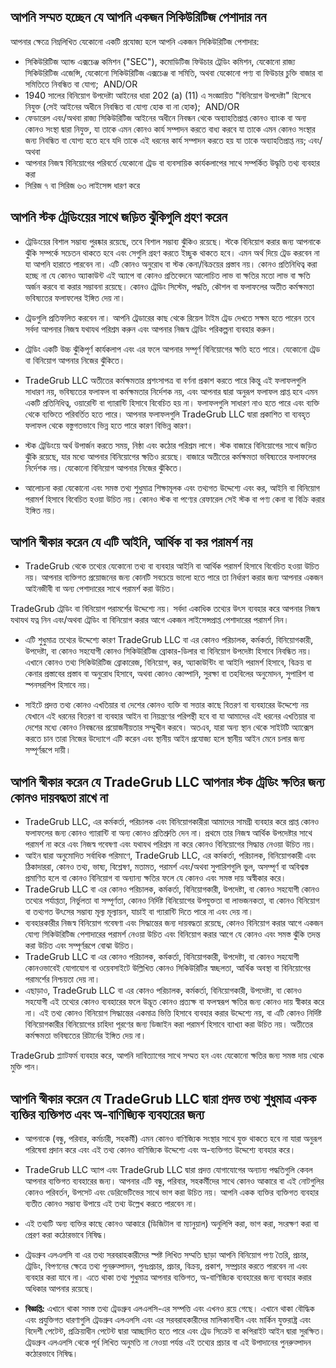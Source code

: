 ## আপনি সম্মত হচ্ছেন যে আপনি একজন সিকিউরিটিজ পেশাদার নন

আপনার ক্ষেত্রে নিম্নলিখিত যেকোনো একটি প্রযোজ্য হলে আপনি একজন সিকিউরিটিজ পেশাদার:
- সিকিউরিটিজ অ্যান্ড এক্সচেঞ্জ কমিশন ("SEC"), কমোডিটিজ ফিউচার ট্রেডিং কমিশন, যেকোনো রাজ্য সিকিউরিটিজ এজেন্সি, যেকোনো সিকিউরিটিজ এক্সচেঞ্জ বা সমিতি, অথবা যেকোনো পণ্য বা ফিউচার চুক্তি বাজার বা সমিতিতে নিবন্ধিত বা যোগ্য;  AND/OR
- 1940 সালের বিনিয়োগ উপদেষ্টা আইনের ধারা 202 (a) (11) এ সংজ্ঞায়িত "বিনিয়োগ উপদেষ্টা" হিসেবে নিযুক্ত (সেই আইনের অধীনে নিবন্ধিত বা যোগ্য হোক বা না হোক);  AND/OR
- ফেডারেল এবং/অথবা রাজ্য সিকিউরিটিজ আইনের অধীনে নিবন্ধন থেকে অব্যাহতিপ্রাপ্ত কোনও ব্যাংক বা অন্য কোনও সংস্থা দ্বারা নিযুক্ত, যা তাকে এমন কোনও কার্য সম্পাদন করতে বাধ্য করবে যা তাকে এমন কোনও সংস্থার জন্য নিবন্ধিত বা যোগ্য হতে হবে যদি তাকে এই ধরনের কার্য সম্পাদন করতে হয় যা তাকে অব্যাহতিপ্রাপ্ত নয়; এবং/অথবা
- আপনার নিজস্ব বিনিয়োগের পরিবর্তে যেকোনো ট্রেড বা ব্যবসায়িক কার্যকলাপের সাথে সম্পর্কিত উদ্ধৃতি তথ্য ব্যবহার করা
- সিরিজ ৭ বা সিরিজ ৬৩ লাইসেন্স ধারণ করে

## আপনি স্টক ট্রেডিংয়ের সাথে জড়িত ঝুঁকিগুলি গ্রহণ করেন

- ট্রেডিংয়ের বিশাল সম্ভাব্য পুরষ্কার রয়েছে, তবে বিশাল সম্ভাব্য ঝুঁকিও রয়েছে। স্টকে বিনিয়োগ করার জন্য আপনাকে ঝুঁকি সম্পর্কে সচেতন থাকতে হবে এবং সেগুলি গ্রহণ করতে ইচ্ছুক থাকতে হবে। এমন অর্থ দিয়ে ট্রেড করবেন না যা আপনি হারাতে পারবেন না। এটি কোনও অনুরোধ বা স্টক কেনা/বিক্রয়ের প্রস্তাব নয়। কোনও প্রতিনিধিত্ব করা হচ্ছে না যে কোনও অ্যাকাউন্ট এই অ্যাপে বা কোনও প্রতিবেদনে আলোচিত লাভ বা ক্ষতির মতো লাভ বা ক্ষতি অর্জন করবে বা করার সম্ভাবনা রয়েছে। কোনও ট্রেডিং সিস্টেম, পদ্ধতি, কৌশল বা ফলাফলের অতীত কর্মক্ষমতা ভবিষ্যতের ফলাফলের ইঙ্গিত দেয় না।
- ট্রেডগুলি প্রতিফলিত করবেন না। আপনি ট্রেডারের কাছ থেকে রিয়েল টাইম ট্রেড দেখতে সক্ষম হতে পারেন তবে সর্বদা আপনার নিজস্ব যথাযথ পরিশ্রম করুন এবং আপনার নিজস্ব ট্রেডিং পরিকল্পনা ব্যবহার করুন।
- ট্রেডিং একটি উচ্চ ঝুঁকিপূর্ণ কার্যকলাপ এবং এর ফলে আপনার সম্পূর্ণ বিনিয়োগের ক্ষতি হতে পারে। যেকোনো ট্রেড বা বিনিয়োগ আপনার নিজের ঝুঁকিতে।

- TradeGrub LLC অতীতের কর্মক্ষমতার প্রশংসাপত্র বা বর্ণনা প্রকাশ করতে পারে কিন্তু এই ফলাফলগুলি সাধারণ নয়, ভবিষ্যতের ফলাফল বা কর্মক্ষমতার নির্দেশক নয়, এবং আপনার দ্বারা অনুরূপ ফলাফল প্রাপ্ত হবে এমন একটি প্রতিনিধিত্ব, ওয়ারেন্টি বা গ্যারান্টি হিসাবে বিবেচিত হয় না। ফলাফলগুলি সাধারণ নাও হতে পারে এবং ব্যক্তি থেকে ব্যক্তিতে পরিবর্তিত হতে পারে। আপনার ফলাফলগুলি TradeGrub LLC দ্বারা প্রকাশিত বা ব্যবহৃত ফলাফল থেকে বস্তুগতভাবে ভিন্ন হতে পারে কারণ বিভিন্ন কারণ।

- স্টক ট্রেডিংয়ে অর্থ উপার্জন করতে সময়, নিষ্ঠা এবং কঠোর পরিশ্রম লাগে। স্টক বাজারে বিনিয়োগের সাথে জড়িত ঝুঁকি রয়েছে, যার মধ্যে আপনার বিনিয়োগের ক্ষতিও রয়েছে। বাজারে অতীতের কর্মক্ষমতা ভবিষ্যতের ফলাফলের নির্দেশক নয়। যেকোনো বিনিয়োগ আপনার নিজের ঝুঁকিতে।

- আলোচনা করা যেকোনো এবং সমস্ত তথ্য শুধুমাত্র শিক্ষামূলক এবং তথ্যগত উদ্দেশ্যে এবং কর, আইনি বা বিনিয়োগ পরামর্শ হিসাবে বিবেচিত হওয়া উচিত নয়। কোনও স্টক বা পণ্যের রেফারেল সেই স্টক বা পণ্য কেনা বা বিক্রি করার ইঙ্গিত নয়।

## আপনি স্বীকার করেন যে এটি আইনি, আর্থিক বা কর পরামর্শ নয়

- TradeGrub থেকে তথ্যের যেকোনো তথ্য বা ব্যবহার আইনি বা আর্থিক পরামর্শ হিসাবে বিবেচিত হওয়া উচিত নয়। আপনার ব্যক্তিগত প্রয়োজনের জন্য কোনটি সবচেয়ে ভালো হতে পারে তা নির্ধারণ করার জন্য আপনার একজন আইনজীবী বা অন্য পেশাদারের সাথে পরামর্শ করা উচিত।

TradeGrub ট্রেডিং বা বিনিয়োগ পরামর্শের উদ্দেশ্যে নয়। সর্বদা একাধিক তথ্যের উৎস ব্যবহার করে আপনার নিজস্ব যথাযথ যত্ন নিন এবং/অথবা ট্রেডিং বা বিনিয়োগ করার আগে একজন লাইসেন্সপ্রাপ্ত পেশাদারের পরামর্শ নিন।

- এটি শুধুমাত্র তথ্যের উদ্দেশ্যে কারণ TradeGrub LLC বা এর কোনও পরিচালক, কর্মকর্তা, বিনিয়োগকারী, উপদেষ্টা, বা কোনও সহযোগী কোনও সিকিউরিটিজ ব্রোকার-ডিলার বা বিনিয়োগ উপদেষ্টা হিসাবে নিবন্ধিত নয়। এখানে কোনও তথ্য সিকিউরিটিজ ব্রোকারেজ, বিনিয়োগ, কর, অ্যাকাউন্টিং বা আইনি পরামর্শ হিসাবে, বিক্রয় বা কেনার প্রস্তাবের প্রস্তাব বা অনুরোধ হিসাবে, অথবা কোনও কোম্পানি, সুরক্ষা বা তহবিলের অনুমোদন, সুপারিশ বা স্পনসরশিপ হিসাবে নয়।

- সাইটে প্রদত্ত তথ্য কোনও এখতিয়ার বা দেশের কোনও ব্যক্তি বা সত্তার কাছে বিতরণ বা ব্যবহারের উদ্দেশ্যে নয় যেখানে এই ধরনের বিতরণ বা ব্যবহার আইন বা নিয়ন্ত্রণের পরিপন্থী হবে বা যা আমাদের এই ধরনের এখতিয়ার বা দেশের মধ্যে কোনও নিবন্ধনের প্রয়োজনীয়তার সম্মুখীন করবে। অতএব, যারা অন্য স্থান থেকে সাইটটি অ্যাক্সেস করতে চান তারা নিজের উদ্যোগে এটি করেন এবং স্থানীয় আইন প্রযোজ্য হলে স্থানীয় আইন মেনে চলার জন্য সম্পূর্ণরূপে দায়ী।

## আপনি স্বীকার করেন যে TradeGrub LLC আপনার স্টক ট্রেডিং ক্ষতির জন্য কোনও দায়বদ্ধতা রাখে না

- TradeGrub LLC, এর কর্মকর্তা, পরিচালক এবং বিনিয়োগকারীরা আমাদের সামগ্রী ব্যবহার করে প্রাপ্ত কোনও ফলাফলের জন্য কোনও গ্যারান্টি বা অন্য কোনও প্রতিশ্রুতি দেন না। প্রথমে তার নিজস্ব আর্থিক উপদেষ্টার সাথে পরামর্শ না করে এবং নিজস্ব গবেষণা এবং যথাযথ পরিশ্রম না করে কোনও বিনিয়োগের সিদ্ধান্ত নেওয়া উচিত নয়।
- আইন দ্বারা অনুমোদিত সর্বাধিক পরিমাণে, TradeGrub LLC, এর কর্মকর্তা, পরিচালক, বিনিয়োগকারী এবং ঠিকাদাররা, কোনও তথ্য, ভাষ্য, বিশ্লেষণ, মতামত, পরামর্শ এবং/অথবা সুপারিশগুলি ভুল, অসম্পূর্ণ বা অবিশ্বস্ত প্রমাণিত হলে বা কোনও বিনিয়োগ বা অন্যান্য ক্ষতির ফলে যে কোনও এবং সমস্ত দায় অস্বীকার করে।
- TradeGrub LLC বা এর কোনও পরিচালক, কর্মকর্তা, বিনিয়োগকারী, উপদেষ্টা, বা কোনও সহযোগী কোনও তথ্যের পর্যাপ্ততা, নির্ভুলতা বা সম্পূর্ণতা, কোনও নির্দিষ্ট বিনিয়োগের উপযুক্ততা বা লাভজনকতা, বা কোনও বিনিয়োগ বা তথ্যগত উৎসের সম্ভাব্য মূল্য মূল্যায়ন, যাচাই বা গ্যারান্টি দিতে পারে না এবং দেয় না।
- ব্যবহারকারীর নিজস্ব বিনিয়োগ গবেষণা এবং সিদ্ধান্তের জন্য দায়বদ্ধতা রয়েছে, কোনও বিনিয়োগ করার আগে একজন যোগ্য সিকিউরিটিজ পেশাদারের পরামর্শ নেওয়া উচিত এবং বিনিয়োগ করার আগে যে কোনও এবং সমস্ত ঝুঁকি তদন্ত করা উচিত এবং সম্পূর্ণরূপে বোঝা উচিত।
- TradeGrub LLC বা এর কোনও পরিচালক, কর্মকর্তা, বিনিয়োগকারী, উপদেষ্টা, বা কোনও সহযোগী কোনওভাবেই যোগাযোগ বা ওয়েবসাইটে উল্লিখিত কোনও সিকিউরিটির স্বচ্ছলতা, আর্থিক অবস্থা বা বিনিয়োগের পরামর্শের নিশ্চয়তা দেয় না।
- এছাড়াও, TradeGrub LLC বা এর কোনও পরিচালক, কর্মকর্তা, বিনিয়োগকারী, উপদেষ্টা, বা কোনও সহযোগী এই তথ্যের কোনও ব্যবহারের ফলে উদ্ভূত কোনও প্রত্যক্ষ বা ফলস্বরূপ ক্ষতির জন্য কোনও দায় স্বীকার করে না। এই তথ্য কোনও বিনিয়োগ সিদ্ধান্তের একমাত্র ভিত্তি হিসাবে ব্যবহার করার উদ্দেশ্যে নয়, বা এটি কোনও নির্দিষ্ট বিনিয়োগকারীর বিনিয়োগের চাহিদা পূরণের জন্য ডিজাইন করা পরামর্শ হিসাবে ব্যাখ্যা করা উচিত নয়। অতীতের কর্মক্ষমতা ভবিষ্যতের রিটার্নের ইঙ্গিত দেয় না।

TradeGrub প্ল্যাটফর্ম ব্যবহার করে, আপনি দাবিত্যাগের সাথে সম্মত হন এবং যেকোনো ক্ষতির জন্য সমস্ত দায় থেকে মুক্তি পান।

## আপনি স্বীকার করেন যে TradeGrub LLC দ্বারা প্রদত্ত তথ্য শুধুমাত্র একক ব্যক্তির ব্যক্তিগত এবং অ-বাণিজ্যিক ব্যবহারের জন্য

- আপনাকে (বন্ধু, পরিবার, কর্মচারী, সহকর্মী) এমন কোনও বাণিজ্যিক সংস্থার সাথে যুক্ত থাকতে হবে না যারা অনুরূপ পরিষেবা প্রদান করে এবং এই তথ্য কোনও বাণিজ্যিক উদ্দেশ্যে এবং অ-ব্যক্তিগত উদ্দেশ্যে ব্যবহার করে।
- TradeGrub LLC অ্যাপ এবং TradeGrub LLC দ্বারা প্রদত্ত যোগাযোগের অন্যান্য পদ্ধতিগুলি কেবল আপনার ব্যক্তিগত ব্যবহারের জন্য। আপনার এটি বন্ধু, পরিবার, সহকর্মীদের সাথে কোনও আকারে বা এই নোটগুলির কোনও পরিবর্তন, উপসেট এবং ডেরিভেটিভের সাথে ভাগ করা উচিত নয়। আপনি একক ব্যক্তির ব্যক্তিগত ব্যবহার ব্যতীত কোনও সম্ভাব্য উপায়ে এই তথ্য উল্লেখ করতে পারবেন না।
- এই তথ্যটি অন্য ব্যক্তির কাছে কোনও আকারে (ডিজিটাল বা ম্যানুয়াল) অনুলিপি করা, ভাগ করা, সংরক্ষণ করা বা প্রেরণ করা কঠোরভাবে নিষিদ্ধ।

- ট্রেডগ্রুব এলএলসি বা এর তথ্য সরবরাহকারীদের স্পষ্ট লিখিত সম্মতি ছাড়া আপনি বিনিয়োগ পণ্য তৈরি, প্রচার, ট্রেডিং, বিপণনের ক্ষেত্রে তথ্য পুনরুত্পাদন, পুনঃপ্রচার, প্রচার, বিক্রয়, প্রকাশ, সম্প্রচার করতে পারবেন না এবং ব্যবহার করা যাবে না। এতে থাকা তথ্য শুধুমাত্র আপনার ব্যক্তিগত, অ-বাণিজ্যিক ব্যবহারের জন্য ব্যবহার করার অধিকার আপনার রয়েছে।
- **বিজ্ঞপ্তি:** এখানে থাকা সমস্ত তথ্য ট্রেডগ্রুব এলএলসি-এর সম্পত্তি এবং এখনও রয়ে গেছে। এখানে থাকা বৌদ্ধিক এবং প্রযুক্তিগত ধারণাগুলি ট্রেডগ্রুব এলএলসি এবং এর সরবরাহকারীদের মালিকানাধীন এবং মার্কিন যুক্তরাষ্ট্র এবং বিদেশী পেটেন্ট, প্রক্রিয়াধীন পেটেন্ট দ্বারা আচ্ছাদিত হতে পারে এবং ট্রেড সিক্রেট বা কপিরাইট আইন দ্বারা সুরক্ষিত। ট্রেডগ্রুব এলএলসি থেকে পূর্ব লিখিত অনুমতি না নেওয়া পর্যন্ত এই তথ্যের প্রচার বা এই উপাদানের পুনরুত্পাদন কঠোরভাবে নিষিদ্ধ।